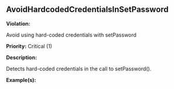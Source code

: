 AvoidHardcodedCredentialsInSetPassword[](#avoidhardcodedcredentialsinsetpassword)
------------------------------------------------------------------------------------------------------------------------------------------------------

**Violation:**

   Avoid using hard-coded credentials with setPassword


**Priority:** Critical (1)

**Description:**

   Detects hard-coded credentials in the call to setPassword().

**Example(s):**

   

